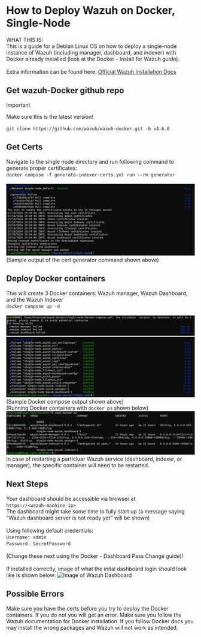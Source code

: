 # How to Deploy Wazuh on Docker, Single-Node

WHAT THIS IS:  
This is a guide for a Debian Linux OS on how to deploy a single-node instance of Wazuh (including manager, dashboard, and indexer) with Docker already installed (look at the Docker - Install for Wazuh guide).<br><br>
Extra information can be found here: [Official Wazuh Installation Docs](https://documentation.wazuh.com/current/deployment-options/docker/wazuh-container.html)

## Get wazuh-Docker github repo
> [!IMPORTANT]
> Make sure this is the latest version!

`git clone https://github.com/wazuh/wazuh-docker.git -b v4.6.0`

## Get Certs
Navigate to the single node directory and run following command to generate proper certificates:  
`docker compose -f generate-indexer-certs.yml run --rm generator`  <br><br>
![Image of cert output](../Images/image1.png)
(Sample output of the cert generator command shown above)

## Deploy Docker containers
This will create 3 Docker containers: Wazuh manager, Wazuh Dashboard, and the Wazuh Indexer  
`docker compose up -d`  <br><br>
![Image of docker compose output](../Images/image2.png)  
![Image of docker compose output](../Images/image3.png) 
(Sample Docker compose output shown above)  
(Running Docker containers with `docker ps` shown below)
![Image of docker ps output](../Images/image7.png) 
In case of restarting a particluar Wazuh service (dashboard, indexer, or manager), the specific container will need to be restarted.

## Next Steps
Your dashboard should be accessible via browser at  
```https://<wazuh-machine-ip>```  
The dashboard might take some time to fully start up (a message saying "Wazuh dashboard server is not ready yet" will be shown)
<br><br>
Using following default credentials:   
```Username: admin```  
```Password: SecretPassword```<br><br>
(Change these next using the Docker - Dashboard Pass Change guide)!<br><br>
If installed correctly, image of what the inital dashboard login should look like is shown below:
![Image of Wazuh Dashboard](../Images/image8.png) 

## Possible Errors

Make sure you have the certs before you try to deploy the Docker containers. If you do not you will get an error. Make sure you follow the Wazuh documentation for Docker installation. If you follow Docker docs you may install the wrong packages and Wazuh will not work as intended.
